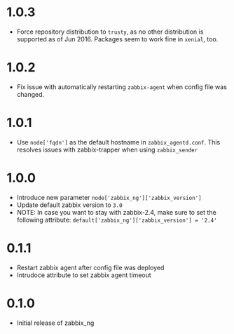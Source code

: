 # 1.0.3

- Force repository distribution to `trusty`, as no other distribution is supported as of Jun 2016.
  Packages seem to work fine in `xenial`, too.

# 1.0.2

- Fix issue with automatically restarting `zabbix-agent` when config file was changed.

# 1.0.1

- Use `node['fqdn']` as the default hostname in `zabbix_agentd.conf`. This resolves issues with zabbix-trapper when using `zabbix_sender`

# 1.0.0

- Introduce new parameter `node['zabbix_ng']['zabbix_version']`
- Update default zabbix version to `3.0`
- NOTE: In case you want to stay with zabbix-2.4, make sure to set the following attribute:
  `default['zabbix_ng']['zabbix_version'] = '2.4'`

# 0.1.1

- Restart zabbix agent after config file was deployed
- Intrudoce attribute to set zabbix agent timeout


# 0.1.0

- Initial release of zabbix\_ng
